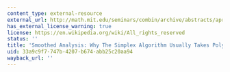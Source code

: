 ```yaml
---
content_type: external-resource
external_url: http://math.mit.edu/seminars/combin/archive/abstracts/apr01/spielman.html
has_external_license_warning: true
license: https://en.wikipedia.org/wiki/All_rights_reserved
status: ''
title: 'Smoothed Analysis: Why The Simplex Algorithm Usually Takes Polynomial Time'
uid: 33a9c9f7-747b-4207-b674-abb25c20aa94
wayback_url: ''
---
```

